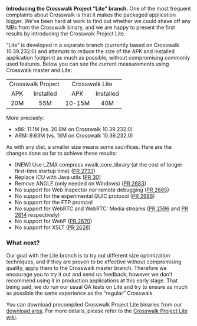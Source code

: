 **Introducing the Crosswalk Project “Lite” branch.**  One of the most frequent complaints about Crosswalk is that it makes the packaged application bigger. We’ve been hard at work to find out whether we could shave off any MBs from the Crosswalk binary, and we are happy to present the first results by introducing the Crosswalk Project Lite. 

“Lite” is developed in a separate branch (currently based on Crosswalk 10.39.232.0) and attempts to reduce the size of the APK and installed application footprint as much as possible, without compromising commonly used features. Below you can see the current measurements using Crosswalk master and Lite:
<table>
  <tr align="center">
    <td colspan="2">Crosswalk Project</td>
    <td colspan="2">Crosswalk Lite</td>
  </tr>
  <tr align="center">
    <td>APK</td>
    <td>Installed</td>
    <td>APK</td>
    <td>Installed</td>
  </tr>
  <tr align="center">
    <td>20M</td>
    <td>55M</td>
    <td>10-15M</td>
    <td>40M</td>
  </tr>
</table>

More precisely:

* x86: 11.1M (vs. 20.8M on Crosswalk 10.39.232.0)
* ARM: 9.63M (vs. 18M on Crosswalk 10.39.232.0)

As with any diet, a smaller size means some sacrifices. Here are the changes done so far to achieve these results:

* [NEW] Use LZMA compress xwalk_core_library (at the cost of longer first-time startup time) ([PR 2733](https://github.com/crosswalk-project/crosswalk/pull/2733))
* Replace ICU with Java utils ([PR 30](https://github.com/crosswalk-project/blink-crosswalk/pull/30))
* Remove ANGLE (only needed on Windows) ([PR 2683](https://github.com/crosswalk-project/crosswalk/pull/2683))
* No support for Web Inspector nor remote debugging ([PR 2685](https://github.com/crosswalk-project/crosswalk/pull/2685))
* No support for the experimental QUIC protocol ([PR 2686](https://github.com/crosswalk-project/crosswalk/pull/2686))
* No support for the FTP protocol
* No support for WebRTC and WebRTC: Media streams ([PR 2596](https://github.com/crosswalk-project/crosswalk/pull/2596) and [PR 2614](https://github.com/crosswalk-project/crosswalk/pull/2614) respectively)
* No support for WebP ([PR 2670](https://github.com/crosswalk-project/crosswalk/pull/2670))
* No support for XSLT ([PR 2628](https://github.com/crosswalk-project/crosswalk/pull/2628))

### What next?
Our goal with the Lite branch is to try out different size optimization techniques, and if they are proven to be effective without compromising quality, apply them to the Crosswalk master branch. Therefore we encourage you to try it out and send us feedback, however we don’t recommend using it in production applications at this early stage. That being said, we do run our usual QA tests on Lite and try to ensure as much as possible the same experience as the “regular” Crosswalk.

You can download precompiled Crosswalk Project Lite binaries from our [download area](https://download.01.org/crosswalk/releases/crosswalk-lite/android/canary/10.39.232.1/). For more details, please refer to the [Crosswalk Project Lite wiki](https://github.com/crosswalk-project/crosswalk-website/wiki/Crosswalk-Project-Lite).
